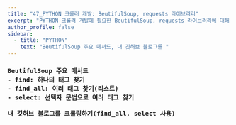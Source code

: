 ```yaml
---
title: "47_PYTHON 크롤러 개발: BeutifulSoup, requests 라이브러리"
excerpt: "PYTHON 크롤러 개발에 필요한 BeutifulSoup, requests 라이브러리에 대해 학습 후 정리"
author_profile: false
sidebar:
  - title: "PYTHON"
    text: "BeutifulSoup 주요 메서드, 내 깃허브 블로그를 "
---
```

<h4>
<pre>
BeutifulSoup 주요 메서드
- find: 하나의 태그 찾기
- find_all: 여러 태그 찾기(리스트)
- select: 선택자 문법으로 여러 태그 찾기<br>
내 깃허브 블로그를 크롤링하기(find_all, select 사용)
</pre>
</h4>
<script src="https://gist.github.com/nyj001012/1eb9d9a58cc80584b2f058156043ff0b.js"></script>

